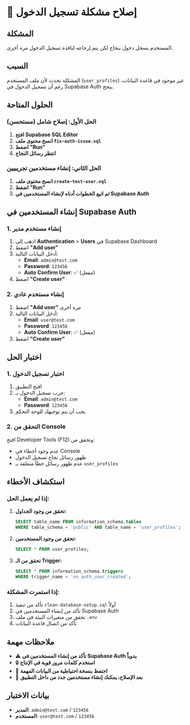 # 🔐 إصلاح مشكلة تسجيل الدخول

## المشكلة
المستخدم يسجل دخول بنجاح لكن يتم إرجاعه لنافذة تسجيل الدخول مرة أخرى.

## السبب
المشكلة تحدث لأن ملف المستخدم (`user_profiles`) غير موجود في قاعدة البيانات، رغم أن تسجيل الدخول في Supabase Auth ينجح.

## الحلول المتاحة

### الحل الأول: إصلاح شامل (مستحسن)
1. **افتح Supabase SQL Editor**
2. **انسخ محتوى ملف `fix-auth-issue.sql`**
3. **اضغط "Run"**
4. **انتظر رسائل النجاح**

### الحل الثاني: إنشاء مستخدمين تجريبيين
1. **انسخ محتوى ملف `create-test-user.sql`**
2. **اضغط "Run"**
3. **ثم اتبع الخطوات أدناه لإنشاء المستخدمين في Supabase Auth**

## إنشاء المستخدمين في Supabase Auth

### 1. إنشاء مستخدم مدير
1. اذهب إلى **Authentication** > **Users** في Supabase Dashboard
2. اضغط **"Add user"**
3. أدخل البيانات التالية:
   - **Email**: `admin@test.com`
   - **Password**: `123456`
   - **Auto Confirm User**: ✅ (مفعل)
4. اضغط **"Create user"**

### 2. إنشاء مستخدم عادي
1. اضغط **"Add user"** مرة أخرى
2. أدخل البيانات التالية:
   - **Email**: `user@test.com`
   - **Password**: `123456`
   - **Auto Confirm User**: ✅ (مفعل)
3. اضغط **"Create user"**

## اختبار الحل

### 1. اختبار تسجيل الدخول
1. افتح التطبيق
2. جرب تسجيل الدخول بـ:
   - **Email**: `admin@test.com`
   - **Password**: `123456`
3. يجب أن يتم توجيهك للوحة التحكم

### 2. التحقق من Console
افتح Developer Tools (F12) وتحقق من:
- عدم وجود أخطاء في Console
- ظهور رسائل نجاح تسجيل الدخول
- عدم ظهور رسائل خطأ متعلقة بـ `user_profiles`

## استكشاف الأخطاء

### إذا لم يعمل الحل:
1. **تحقق من وجود الجداول:**
   ```sql
   SELECT table_name FROM information_schema.tables 
   WHERE table_schema = 'public' AND table_name = 'user_profiles';
   ```

2. **تحقق من وجود المستخدمين:**
   ```sql
   SELECT * FROM user_profiles;
   ```

3. **تحقق من الـ Trigger:**
   ```sql
   SELECT * FROM information_schema.triggers 
   WHERE trigger_name = 'on_auth_user_created';
   ```

### إذا استمرت المشكلة:
1. تأكد من تنفيذ `clean-database-setup.sql` أولاً
2. تأكد من إنشاء المستخدمين في Supabase Auth
3. تحقق من متغيرات البيئة في ملف `.env`
4. تأكد من اتصال قاعدة البيانات

## ملاحظات مهمة
- ⚠️ **تأكد من إنشاء المستخدمين في Supabase Auth يدوياً**
- 🔒 **استخدم كلمات مرور قوية في الإنتاج**
- 📝 **احتفظ بنسخة احتياطية من البيانات المهمة**
- 🚀 **بعد الإصلاح، يمكنك إنشاء مستخدمين جدد من داخل التطبيق**

## بيانات الاختبار
- **المدير**: `admin@test.com` / `123456`
- **المستخدم**: `user@test.com` / `123456`

